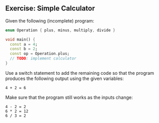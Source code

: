 ## Exercise: Simple Calculator

Given the following (incomplete) program:

```dart
enum Operation { plus, minus, multiply, divide }

void main() {
  const a = 4;
  const b = 2;
  const op = Operation.plus;
  // TODO: implement calculator
}
```

Use a switch statement to add the remaining code so that the program produces the following output using the given variables:

```
4 + 2 = 6
```

Make sure that the program still works as the inputs change:

```
4 - 2 = 2
6 * 2 = 12
6 / 3 = 2
```
